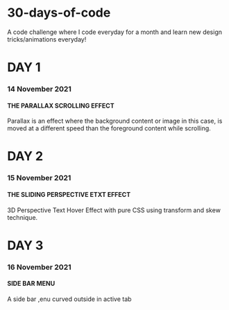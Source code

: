# 30-days-of-code
A code challenge where I code everyday for a month and learn new design tricks/animations everyday!
# DAY 1
### 14 November 2021
#### THE PARALLAX SCROLLING EFFECT
Parallax is an effect where the background content or image in this case, is moved at a different speed than the foreground content while scrolling.

# DAY 2
### 15 November 2021
#### THE SLIDING PERSPECTIVE ETXT EFFECT
3D Perspective Text Hover Effect with pure CSS using transform and skew technique. 

# DAY 3
### 16 November 2021
#### SIDE BAR MENU
A side bar ,enu curved outside in active tab



